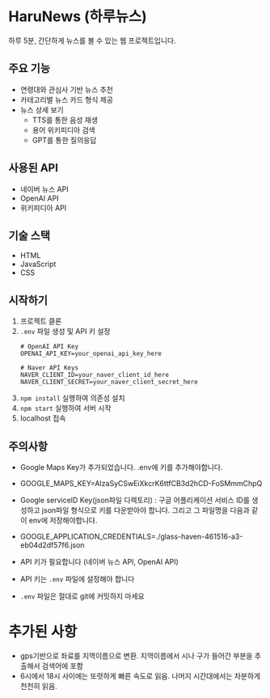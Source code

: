# HaruNews (하루뉴스)

하루 5분, 간단하게 뉴스를 볼 수 있는 웹 프로젝트입니다.

## 주요 기능

- 연령대와 관심사 기반 뉴스 추천
- 카테고리별 뉴스 카드 형식 제공
- 뉴스 상세 보기
  - TTS를 통한 음성 재생
  - 용어 위키피디아 검색
  - GPT를 통한 질의응답

## 사용된 API

- 네이버 뉴스 API
- OpenAI API
- 위키피디아 API

## 기술 스택

- HTML
- JavaScript
- CSS

## 시작하기

1. 프로젝트 클론
2. `.env` 파일 생성 및 API 키 설정
   ```
   # OpenAI API Key
   OPENAI_API_KEY=your_openai_api_key_here

   # Naver API Keys
   NAVER_CLIENT_ID=your_naver_client_id_here
   NAVER_CLIENT_SECRET=your_naver_client_secret_here
   ```
3. `npm install` 실행하여 의존성 설치
4. `npm start` 실행하여 서버 시작
5. localhost 접속

## 주의사항
- Google Maps Key가 추가되었습니다. .env에 키를 추가해야합니다.
- GOOGLE_MAPS_KEY=AIzaSyCSwEiXkcrK6ttfCB3d2hCD-FoSMmmChpQ

- Google serviceID Key(json파일 디렉토리) : 구글 어플리케이션 서비스 ID를 생성하고 json파일 형식으로 키를 다운받아야 합니다. 그리고 그 파일명을 다음과 같이 env에 저장해야합니다.
- GOOGLE_APPLICATION_CREDENTIALS=./glass-haven-461516-a3-eb04d2df57f6.json


- API 키가 필요합니다 (네이버 뉴스 API, OpenAI API)
- API 키는 `.env` 파일에 설정해야 합니다
- `.env` 파일은 절대로 git에 커밋하지 마세요

# 추가된 사항
- gps기반으로 좌료를 지역이름으로 변환. 지역이름에서 시나 구가 들어간 부분을 추출해서 검색어에 포함
- 6시에서 18시 사이에는 또렷하게 빠른 속도로 읽음. 나머지 시간대에서는 차분하게 천천히 읽음.
